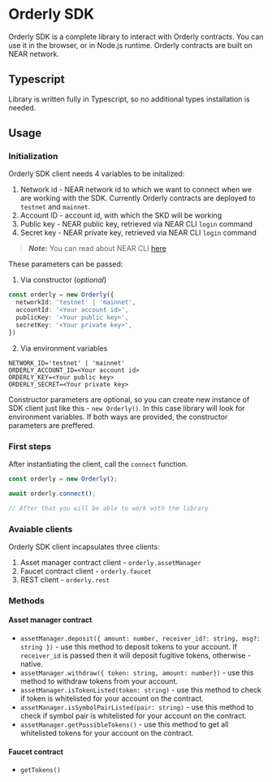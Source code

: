 # Orderly SDK
Orderly SDK is a complete library to interact with Orderly contracts. You can use it in the browser, or in Node.js runtime. Orderly contracts are built on NEAR network.

## Typescript
Library is written fully in Typescript, so no additional types installation is needed.

## Usage

### Initialization
Orderly SDK client needs 4 variables to be initalized:
1. Network id - NEAR network id to which we want to connect when we are working with the SDK. Currently Orderly contracts are deployed to `testnet` and `mainnet`.
2. Account ID - account id, with which the SKD will be working
3. Public key - NEAR public key, retrieved via NEAR CLI `login` command
4. Secret key - NEAR private key, retrieved via NEAR CLI `login` command

> **_Note:_**
> You can read about NEAR CLI [here](https://docs.near.org/tools/near-cli)

These parameters can be passed:
1. Via constructor (_optional_)
```ts
const orderly = new Orderly({
  networkId: 'testnet' | 'mainnet',
  accountId: '<Your account id>',
  publicKey: '<Your public key>',
  secretKey: '<Your private key>',
})
```
2. Via environment variables
```env
NETWORK_ID='testnet' | 'mainnet'
ORDERLY_ACCOUNT_ID=<Your account id>
ORDERLY_KEY=<Your public key>
ORDERLY_SECRET=<Your private key>
```
Constructor parameters are optional, so you can create new instance of SDK client just like this - `new Orderly()`. In this case library will look for environment variables. If both ways are provided, the constructor parameters are preffered.
### First steps
After instantiating the client, call the `connect` function.

```ts
const orderly = new Orderly();

await orderly.connect();

// After that you will be able to work with the library
```
### Avaiable clients
Orderly SDK client incapsulates three clients:
1. Asset manager contract client - `orderly.assetManager`
2. Faucet contract client - `orderly.faucet`
3. REST client - `orderly.rest`
### Methods
#### Asset manager contract

* `assetManager.deposit({ amount: number, receiver_id?: string, msg?: string })` - use this method to deposit tokens to your account. If `receiver_id` is passed then it will deposit fugitive tokens, otherwise - native.
* `assetManager.withdraw({ token: string, amount: number})` - use this method to withdraw tokens from your account.
* `assetManager.isTokenListed(token: string)` - use this method to check if token is whitelisted for your account on the contract.
* `assetManager.isSymbolPairListed(pair: string)` - use this method to check if symbol pair is whitelisted for your account on the contract.
* `assetManager.getPossibleTokens()` - use this method to get all whitelisted tokens for your account on the contract.

#### Faucet contract
* `getTokens()`
